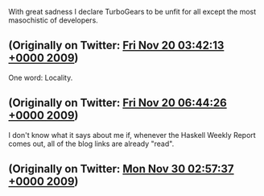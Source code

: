 With great sadness I declare TurboGears to be unfit for all except the most masochistic of developers.

(Originally on Twitter: [Fri Nov 20 03:42:13 +0000 2009](https://twitter.com/ezyang/status/5879096640))
----
One word: Locality.

(Originally on Twitter: [Fri Nov 20 06:44:26 +0000 2009](https://twitter.com/ezyang/status/5882649971))
----
I don't know what it says about me if, whenever the Haskell Weekly Report comes out, all of the blog links are already "read".

(Originally on Twitter: [Mon Nov 30 02:57:37 +0000 2009](https://twitter.com/ezyang/status/6189306827))
----
